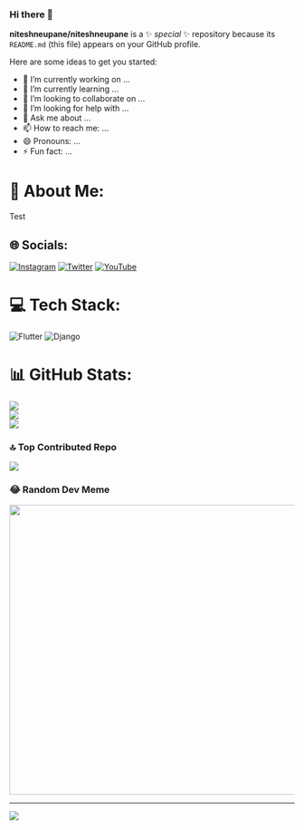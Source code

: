 ### Hi there 👋


**niteshneupane/niteshneupane** is a ✨ _special_ ✨ repository because its `README.md` (this file) appears on your GitHub profile.

Here are some ideas to get you started:

- 🔭 I’m currently working on ...
- 🌱 I’m currently learning ...
- 👯 I’m looking to collaborate on ...
- 🤔 I’m looking for help with ...
- 💬 Ask me about ...
- 📫 How to reach me: ...
- 😄 Pronouns: ...
- ⚡ Fun fact: ...





# 💫 About Me:
Test


## 🌐 Socials:
[![Instagram](https://img.shields.io/badge/Instagram-%23E4405F.svg?logo=Instagram&logoColor=white)](https://instagram.com/mrnpne) [![Twitter](https://img.shields.io/badge/Twitter-%231DA1F2.svg?logo=Twitter&logoColor=white)](https://twitter.com/sudo_nitesh) [![YouTube](https://img.shields.io/badge/YouTube-%23FF0000.svg?logo=YouTube&logoColor=white)](https://youtube.com/@flutterIt) 

# 💻 Tech Stack:

![Flutter](https://img.shields.io/badge/Flutter-%2302569B.svg?style=for-the-badge&logo=Flutter&logoColor=white) ![Django](https://img.shields.io/badge/django-%23092E20.svg?style=for-the-badge&logo=django&logoColor=white) 
# 📊 GitHub Stats:
![](https://github-readme-stats.vercel.app/api?username=niteshneupane&theme=radical&hide_border=false&include_all_commits=true&count_private=true)<br/>
![](https://github-readme-streak-stats.herokuapp.com/?user=niteshneupane&theme=radical&hide_border=false)<br/>
![](https://github-readme-stats.vercel.app/api/top-langs/?username=niteshneupane&theme=radical&hide_border=false&include_all_commits=true&count_private=true&layout=compact)

### 🔝 Top Contributed Repo
![](https://github-contributor-stats.vercel.app/api?username=niteshneupane&limit=5&theme=nord&combine_all_yearly_contributions=true)

### 😂 Random Dev Meme
<img src="https://rm.up.railway.app/" width="512px"/>

---
[![](https://visitcount.itsvg.in/api?id=niteshneupane&icon=0&color=0)](https://visitcount.itsvg.in)

<!-- Proudly created with GPRM ( https://gprm.itsvg.in ) -->

